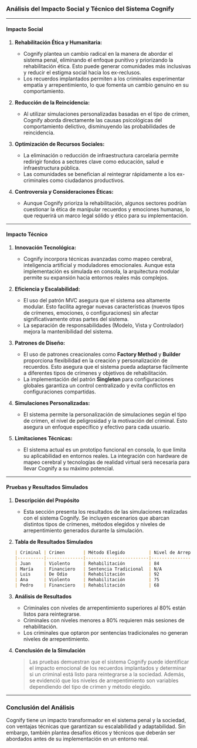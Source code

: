### **Análisis del Impacto Social y Técnico del Sistema Cognify**

---

#### **Impacto Social**

1. **Rehabilitación Ética y Humanitaria:**
   - Cognify plantea un cambio radical en la manera de abordar el sistema penal, eliminando el enfoque punitivo y priorizando la rehabilitación ética. Esto puede generar comunidades más inclusivas y reducir el estigma social hacia los ex-reclusos.
   - Los recuerdos implantados permiten a los criminales experimentar empatía y arrepentimiento, lo que fomenta un cambio genuino en su comportamiento.

2. **Reducción de la Reincidencia:**
   - Al utilizar simulaciones personalizadas basadas en el tipo de crimen, Cognify aborda directamente las causas psicológicas del comportamiento delictivo, disminuyendo las probabilidades de reincidencia.

3. **Optimización de Recursos Sociales:**
   - La eliminación o reducción de infraestructura carcelaria permite redirigir fondos a sectores clave como educación, salud e infraestructura pública.
   - Las comunidades se benefician al reintegrar rápidamente a los ex-criminales como ciudadanos productivos.

4. **Controversia y Consideraciones Éticas:**
   - Aunque Cognify prioriza la rehabilitación, algunos sectores podrían cuestionar la ética de manipular recuerdos y emociones humanas, lo que requerirá un marco legal sólido y ético para su implementación.

---

#### **Impacto Técnico**

1. **Innovación Tecnológica:**
   - Cognify incorpora técnicas avanzadas como mapeo cerebral, inteligencia artificial y moduladores emocionales. Aunque esta implementación es simulada en consola, la arquitectura modular permite su expansión hacia entornos reales más complejos.

2. **Eficiencia y Escalabilidad:**
   - El uso del patrón MVC asegura que el sistema sea altamente modular. Esto facilita agregar nuevas características (nuevos tipos de crímenes, emociones, o configuraciones) sin afectar significativamente otras partes del sistema.
   - La separación de responsabilidades (Modelo, Vista y Controlador) mejora la mantenibilidad del sistema.

3. **Patrones de Diseño:**
   - El uso de patrones creacionales como **Factory Method** y **Builder** proporciona flexibilidad en la creación y personalización de recuerdos. Esto asegura que el sistema pueda adaptarse fácilmente a diferentes tipos de crímenes y objetivos de rehabilitación.
   - La implementación del patrón **Singleton** para configuraciones globales garantiza un control centralizado y evita conflictos en configuraciones compartidas.

4. **Simulaciones Personalizadas:**
   - El sistema permite la personalización de simulaciones según el tipo de crimen, el nivel de peligrosidad y la motivación del criminal. Esto asegura un enfoque específico y efectivo para cada usuario.

5. **Limitaciones Técnicas:**
   - El sistema actual es un prototipo funcional en consola, lo que limita su aplicabilidad en entornos reales. La integración con hardware de mapeo cerebral y tecnologías de realidad virtual será necesaria para llevar Cognify a su máximo potencial.

---

#### **Pruebas y Resultados Simulados**

1. **Descripción del Propósito**
   - Esta sección presenta los resultados de las simulaciones realizadas con el sistema Cognify. Se incluyen escenarios que abarcan distintos tipos de crímenes, métodos elegidos y niveles de arrepentimiento generados durante la simulación.

2. **Tabla de Resultados Simulados**

   ```markdown
   | Criminal | Crimen       | Método Elegido         | Nivel de Arrepentimiento (%) | Resultado Simulación                      |
   |----------|--------------|------------------------|-----------------------------|-------------------------------------------|
   | Juan     | Violento     | Rehabilitación         | 84                          | Listo para reintegrarse a la sociedad      |
   | María    | Financiero   | Sentencia Tradicional  | N/A                         | Cumplirá su condena tradicional           |
   | Luis     | De Odio      | Rehabilitación         | 92                          | Listo para reintegrarse a la sociedad      |
   | Ana      | Violento     | Rehabilitación         | 75                          | Requiere más sesiones de rehabilitación   |
   | Pedro    | Financiero   | Rehabilitación         | 68                          | Requiere más sesiones de rehabilitación   |
   ```

3. **Análisis de Resultados**
     - Criminales con niveles de arrepentimiento superiores al 80% están listos para reintegrarse.
     - Criminales con niveles menores a 80% requieren más sesiones de rehabilitación.
     - Los criminales que optaron por sentencias tradicionales no generan niveles de arrepentimiento.

4. **Conclusión de la Simulación**
     > Las pruebas demuestran que el sistema Cognify puede identificar el impacto emocional de los recuerdos implantados y determinar si un criminal está listo para reintegrarse a la sociedad. Además, se evidenció que los niveles de arrepentimiento son variables dependiendo del tipo de crimen y método elegido.

---

### **Conclusión del Análisis**

Cognify tiene un impacto transformador en el sistema penal y la sociedad, con ventajas técnicas que garantizan su escalabilidad y adaptabilidad. Sin embargo, también plantea desafíos éticos y técnicos que deberán ser abordados antes de su implementación en un entorno real.
